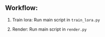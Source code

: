 ## Workflow: 

1. Train lora:
Run main script in `train_lora.py`

2. Render:
Run main script in `render.py`